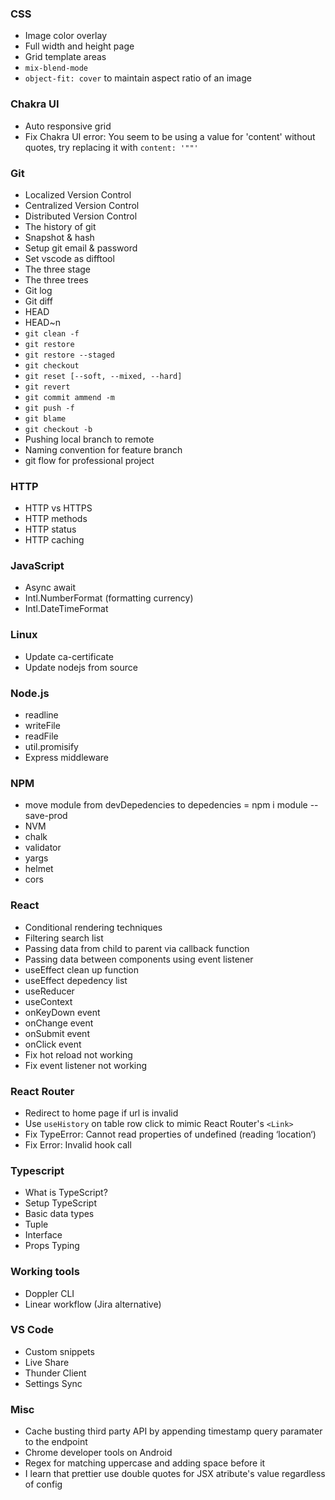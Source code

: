 ### CSS

- Image color overlay
- Full width and height page
- Grid template areas
- `mix-blend-mode`
- `object-fit: cover` to maintain aspect ratio of an image

### Chakra UI

- Auto responsive grid
- Fix Chakra UI error: You seem to be using a value for 'content' without quotes, try replacing it with `content: '""'`

### Git

- Localized Version Control
- Centralized Version Control
- Distributed Version Control
- The history of git
- Snapshot & hash
- Setup git email & password
- Set vscode as difftool
- The three stage
- The three trees
- Git log
- Git diff
- HEAD
- HEAD~n
- `git clean -f`
- `git restore`
- `git restore --staged`
- `git checkout`
- `git reset [--soft, --mixed, --hard]`
- `git revert`
- `git commit ammend -m`
- `git push -f`
- `git blame`
- `git checkout -b`
- Pushing local branch to remote
- Naming convention for feature branch
- git flow for professional project

### HTTP

- HTTP vs HTTPS
- HTTP methods
- HTTP status
- HTTP caching

### JavaScript

- Async await
- Intl.NumberFormat (formatting currency)
- Intl.DateTimeFormat

### Linux

- Update ca-certificate
- Update nodejs from source

### Node.js

- readline
- writeFile
- readFile
- util.promisify
- Express middleware

### NPM

- move module from devDepedencies to depedencies = npm i module --save-prod
- NVM
- chalk
- validator
- yargs
- helmet
- cors

### React

- Conditional rendering techniques
- Filtering search list
- Passing data from child to parent via callback function
- Passing data between components using event listener
- useEffect clean up function
- useEffect depedency list
- useReducer
- useContext
- onKeyDown event
- onChange event
- onSubmit event
- onClick event
- Fix hot reload not working
- Fix event listener not working

### React Router

- Redirect to home page if url is invalid
- Use `useHistory` on table row click to mimic React Router's `<Link>`
- Fix TypeError: Cannot read properties of undefined (reading ‘location‘)
- Fix Error: Invalid hook call

### Typescript

- What is TypeScript?
- Setup TypeScript
- Basic data types
- Tuple
- Interface
- Props Typing

### Working tools

- Doppler CLI
- Linear workflow (Jira alternative)

### VS Code

- Custom snippets
- Live Share
- Thunder Client
- Settings Sync

### Misc

- Cache busting third party API by appending timestamp query paramater to the endpoint
- Chrome developer tools on Android
- Regex for matching uppercase and adding space before it
- I learn that prettier use double quotes for JSX atribute's value regardless of config
